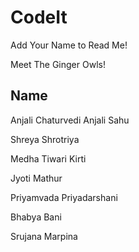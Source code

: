 # CodeIt

Add Your Name to Read Me!

Meet The Ginger Owls!

## Name
Anjali Chaturvedi
Anjali Sahu

Shreya Shrotriya

Medha Tiwari Kirti

Jyoti Mathur

Priyamvada Priyadarshani

Bhabya Bani

Srujana Marpina



